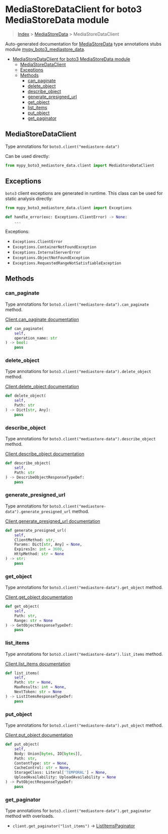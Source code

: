# MediaStoreDataClient for boto3 MediaStoreData module

> [Index](../index.md) > [MediaStoreData](./index.md) > MediaStoreDataClient

Auto-generated documentation for [MediaStoreData](https://boto3.amazonaws.com/v1/documentation/api/latest/reference/services/mediastore-data.html#MediaStoreData)
type annotations stubs module [mypy_boto3_mediastore_data](https://pypi.org/project/mypy-boto3-mediastore-data/).

- [MediaStoreDataClient for boto3 MediaStoreData module](#mediastoredataclient-for-boto3-mediastoredata-module)
  - [MediaStoreDataClient](#mediastoredataclient)
  - [Exceptions](#exceptions)
  - [Methods](#methods)
    - [can_paginate](#can_paginate)
    - [delete_object](#delete_object)
    - [describe_object](#describe_object)
    - [generate_presigned_url](#generate_presigned_url)
    - [get_object](#get_object)
    - [list_items](#list_items)
    - [put_object](#put_object)
    - [get_paginator](#get_paginator)

## MediaStoreDataClient

Type annotations for `boto3.client("mediastore-data")`

Can be used directly:

```python
from mypy_boto3_mediastore_data.client import MediaStoreDataClient
```

## Exceptions


`boto3` client exceptions are generated in runtime. This class can be used for static analysis directly:

```python
from mypy_boto3_mediastore_data.client import Exceptions

def handle_error(exc: Exceptions.ClientError) -> None:
    ...
```


Exceptions:

- `Exceptions.ClientError`
- `Exceptions.ContainerNotFoundException`
- `Exceptions.InternalServerError`
- `Exceptions.ObjectNotFoundException`
- `Exceptions.RequestedRangeNotSatisfiableException`


## Methods


### can_paginate

Type annotations for `boto3.client("mediastore-data").can_paginate` method.

[Client.can_paginate documentation](https://boto3.amazonaws.com/v1/documentation/api/latest/reference/services/mediastore-data.html#MediaStoreData.Client.can_paginate)

```python
def can_paginate(
    self,
    operation_name: str
) -> bool:
    pass
```

### delete_object

Type annotations for `boto3.client("mediastore-data").delete_object` method.

[Client.delete_object documentation](https://boto3.amazonaws.com/v1/documentation/api/latest/reference/services/mediastore-data.html#MediaStoreData.Client.delete_object)

```python
def delete_object(
    self,
    Path: str
) -> Dict[str, Any]:
    pass
```

### describe_object

Type annotations for `boto3.client("mediastore-data").describe_object` method.

[Client.describe_object documentation](https://boto3.amazonaws.com/v1/documentation/api/latest/reference/services/mediastore-data.html#MediaStoreData.Client.describe_object)

```python
def describe_object(
    self,
    Path: str
) -> DescribeObjectResponseTypeDef:
    pass
```

### generate_presigned_url

Type annotations for `boto3.client("mediastore-data").generate_presigned_url` method.

[Client.generate_presigned_url documentation](https://boto3.amazonaws.com/v1/documentation/api/latest/reference/services/mediastore-data.html#MediaStoreData.Client.generate_presigned_url)

```python
def generate_presigned_url(
    self,
    ClientMethod: str,
    Params: Dict[str, Any] = None,
    ExpiresIn: int = 3600,
    HttpMethod: str = None
) -> str:
    pass
```

### get_object

Type annotations for `boto3.client("mediastore-data").get_object` method.

[Client.get_object documentation](https://boto3.amazonaws.com/v1/documentation/api/latest/reference/services/mediastore-data.html#MediaStoreData.Client.get_object)

```python
def get_object(
    self,
    Path: str,
    Range: str = None
) -> GetObjectResponseTypeDef:
    pass
```

### list_items

Type annotations for `boto3.client("mediastore-data").list_items` method.

[Client.list_items documentation](https://boto3.amazonaws.com/v1/documentation/api/latest/reference/services/mediastore-data.html#MediaStoreData.Client.list_items)

```python
def list_items(
    self,
    Path: str = None,
    MaxResults: int = None,
    NextToken: str = None
) -> ListItemsResponseTypeDef:
    pass
```

### put_object

Type annotations for `boto3.client("mediastore-data").put_object` method.

[Client.put_object documentation](https://boto3.amazonaws.com/v1/documentation/api/latest/reference/services/mediastore-data.html#MediaStoreData.Client.put_object)

```python
def put_object(
    self,
    Body: Union[bytes, IO[bytes]],
    Path: str,
    ContentType: str = None,
    CacheControl: str = None,
    StorageClass: Literal['TEMPORAL'] = None,
    UploadAvailability: UploadAvailability = None
) -> PutObjectResponseTypeDef:
    pass
```



### get_paginator

Type annotations for `boto3.client("mediastore-data").get_paginator` method with overloads.

- `client.get_paginator("list_items")` -> [ListItemsPaginator](./paginators.md#listitemspaginator)


